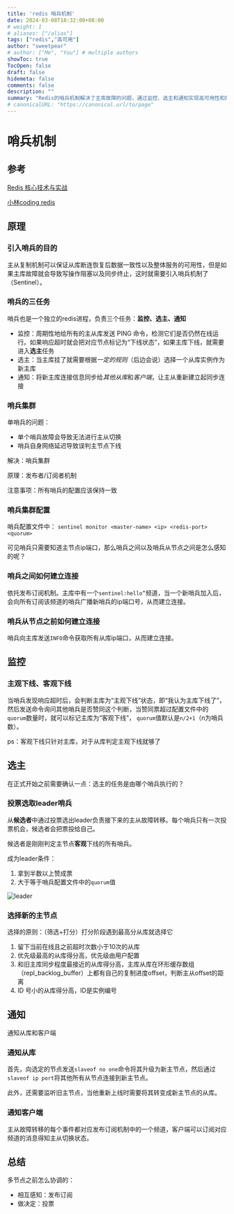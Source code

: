 ```yaml
---
title: 'redis 哨兵机制'
date: 2024-03-08T18:32:00+08:00
# weight: 1
# aliases: ["/alias"]
tags: ["redis","高可用"]
author: "sweetpear"
# author: ["Me", "You"] # multiple authors
showToc: true
TocOpen: false
draft: false
hidemeta: false
comments: false
description: ""
summary: "Redis的哨兵机制解决了主库故障的问题，通过监控、选主和通知实现高可用性和故障转移，提供可靠的服务。"
# canonicalURL: "https://canonical.url/to/page"
---
```

# 哨兵机制
## 参考
[Redis 核心技术与实战](https://time.geekbang.org/column/intro/100056701)

[小林coding redis](https://www.xiaolincoding.com/redis/cluster/sentinel.html)

## 原理
### 引入哨兵的目的
主从复制机制可以保证从库断连恢复后数据一致性以及整体服务的可用性，但是如果主库故障就会导致写操作阻塞以及同步终止，这时就需要引入哨兵机制了（Sentinel）。

### 哨兵的三任务
哨兵也是一个独立的redis进程，负责三个任务：**监控、选主、通知**

* 监控：周期性地给所有的主从库发送 PING 命令，检测它们是否仍然在线运行。如果响应超时就会把对应节点标记为“下线状态”，如果主库下线，就需要进入**选主**任务
* 选主：当主库挂了就需要根据*一定的规则*（后边会说）选择一个从库实例作为新主库
* 通知：将新主库连接信息同步给*其他从库*和*客户端*，让主从重新建立起同步连接

### 哨兵集群
单哨兵的问题：
* 单个哨兵故障会导致无法进行主从切换
* 哨兵自身网络延迟导致误判主节点下线

解决：哨兵集群

原理：发布者/订阅者机制

注意事项：所有哨兵的配置应该保持一致

### 哨兵集群配置
哨兵配置文件中：
`sentinel monitor <master-name> <ip> <redis-port> <quorum> `

可见哨兵只需要知道主节点ip端口，那么哨兵之间以及哨兵从节点之间是怎么感知的呢？

### 哨兵之间如何建立连接
依托发布订阅机制。主库中有一个`sentinel:hello”`频道，当一个新哨兵加入后，会向所有订阅该频道的哨兵广播新哨兵的ip端口号，从而建立连接。

### 哨兵从节点之前如何建立连接
哨兵向主库发送`INFO`命令获取所有从库ip端口，从而建立连接。

## 监控
### 主观下线、客观下线
当哨兵发现响应超时后，会判断主库为“主观下线”状态，即“我认为主库下线了”，然后发送命令询问其他哨兵是否赞同这个判断，当赞同票超过配置文件中的`quorum`数量时，就可以标记主库为“客观下线”，
`quorum`值默认是`n/2+1`（n为哨兵数）。

ps：客观下线只针对主库，对于从库判定主观下线就够了

## 选主
在正式开始之前需要确认一点：选主的任务是由哪个哨兵执行的？

### 投票选取leader哨兵
从**候选者**中通过投票选出leader负责接下来的主从故障转移。每个哨兵只有一次投票机会，候选者会把票投给自己。

候选者是刚刚判定主节点**客观**下线的所有哨兵。

成为leader条件：
1. 拿到半数以上赞成票
2. 大于等于哨兵配置文件中的`quorum`值

![leader](https://learn.lianglianglee.com/%e4%b8%93%e6%a0%8f/Redis%20%e6%a0%b8%e5%bf%83%e6%8a%80%e6%9c%af%e4%b8%8e%e5%ae%9e%e6%88%98/assets/5f6ceeb9337e158cc759e23c0f375fd9-20221015223039-rehek98.jpg)

### 选择新的主节点
选择的原则：（筛选+打分）打分阶段遇到最高分从库就选择它
1. 留下当前在线且之前超时次数小于10次的从库
2. 优先级最高的从库得分高，优先级由用户配置
3. 和旧主库同步程度最接近的从库得分高，主库从库在环形缓存数组（repl_backlog_buffer）上都有自己的复制进度offset，判断主从offset的距离
4. ID 号小的从库得分高，ID是实例编号

## 通知
通知从库和客户端
### 通知从库
首先，向选定的节点发送`slaveof no one`命令将其升级为新主节点，然后通过`slaveof ip port`将其他所有从节点连接到新主节点。

此外，还需要监听旧主节点，当他重新上线时需要将其转变成新主节点的从库。

### 通知客户端
主从故障转移的每个事件都对应发布订阅机制中的一个频道，客户端可以订阅对应频道的消息得知主从切换状态。

## 总结
多节点之前怎么协调的：
* 相互感知：发布订阅
* 做决定：投票